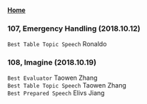 #### [Home](https://eshtmc.github.io/)    

### 107, Emergency Handling (2018.10.12)   
`Best Table Topic Speech` Ronaldo    

### 108, Imagine (2018.10.19)   
`Best Evaluator` Taowen Zhang    
`Best Table Topic Speech` Taowen Zhang    
`Best Prepared Speech` Elivs Jiang    
